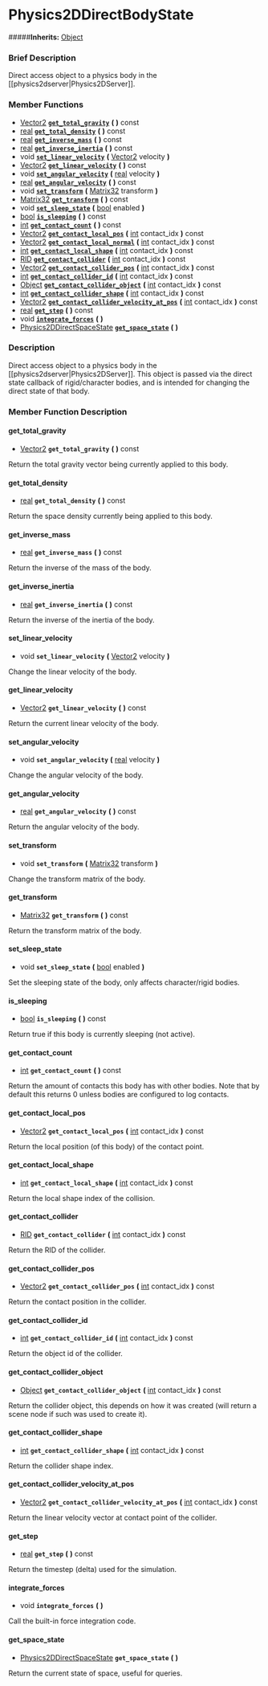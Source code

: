 #  Physics2DDirectBodyState  
#####**Inherits:** [Object](class_object)

###  Brief Description  
Direct access object to a physics body in the [[physics2dserver|Physics2DServer]].

###  Member Functions 
  * [Vector2](class_vector2)  **[`get_total_gravity`](#get_total_gravity)**  **(** **)** const
  * [real](class_real)  **[`get_total_density`](#get_total_density)**  **(** **)** const
  * [real](class_real)  **[`get_inverse_mass`](#get_inverse_mass)**  **(** **)** const
  * [real](class_real)  **[`get_inverse_inertia`](#get_inverse_inertia)**  **(** **)** const
  * void  **[`set_linear_velocity`](#set_linear_velocity)**  **(** [Vector2](class_vector2) velocity  **)**
  * [Vector2](class_vector2)  **[`get_linear_velocity`](#get_linear_velocity)**  **(** **)** const
  * void  **[`set_angular_velocity`](#set_angular_velocity)**  **(** [real](class_real) velocity  **)**
  * [real](class_real)  **[`get_angular_velocity`](#get_angular_velocity)**  **(** **)** const
  * void  **[`set_transform`](#set_transform)**  **(** [Matrix32](class_matrix32) transform  **)**
  * [Matrix32](class_matrix32)  **[`get_transform`](#get_transform)**  **(** **)** const
  * void  **[`set_sleep_state`](#set_sleep_state)**  **(** [bool](class_bool) enabled  **)**
  * [bool](class_bool)  **[`is_sleeping`](#is_sleeping)**  **(** **)** const
  * [int](class_int)  **[`get_contact_count`](#get_contact_count)**  **(** **)** const
  * [Vector2](class_vector2)  **[`get_contact_local_pos`](#get_contact_local_pos)**  **(** [int](class_int) contact_idx  **)** const
  * [Vector2](class_vector2)  **[`get_contact_local_normal`](#get_contact_local_normal)**  **(** [int](class_int) contact_idx  **)** const
  * [int](class_int)  **[`get_contact_local_shape`](#get_contact_local_shape)**  **(** [int](class_int) contact_idx  **)** const
  * [RID](class_rid)  **[`get_contact_collider`](#get_contact_collider)**  **(** [int](class_int) contact_idx  **)** const
  * [Vector2](class_vector2)  **[`get_contact_collider_pos`](#get_contact_collider_pos)**  **(** [int](class_int) contact_idx  **)** const
  * [int](class_int)  **[`get_contact_collider_id`](#get_contact_collider_id)**  **(** [int](class_int) contact_idx  **)** const
  * [Object](class_object)  **[`get_contact_collider_object`](#get_contact_collider_object)**  **(** [int](class_int) contact_idx  **)** const
  * [int](class_int)  **[`get_contact_collider_shape`](#get_contact_collider_shape)**  **(** [int](class_int) contact_idx  **)** const
  * [Vector2](class_vector2)  **[`get_contact_collider_velocity_at_pos`](#get_contact_collider_velocity_at_pos)**  **(** [int](class_int) contact_idx  **)** const
  * [real](class_real)  **[`get_step`](#get_step)**  **(** **)** const
  * void  **[`integrate_forces`](#integrate_forces)**  **(** **)**
  * [Physics2DDirectSpaceState](class_physics2ddirectspacestate)  **[`get_space_state`](#get_space_state)**  **(** **)**

###  Description  
Direct access object to a physics body in the [[physics2dserver|Physics2DServer]]. This object is passed via the direct state callback of rigid/character bodies, and is intended for changing the direct state of that body.

###  Member Function Description  

#### <a name="get_total_gravity">get_total_gravity</a>
  * [Vector2](class_vector2)  **`get_total_gravity`**  **(** **)** const

Return the total gravity vector being currently applied to this body.

#### <a name="get_total_density">get_total_density</a>
  * [real](class_real)  **`get_total_density`**  **(** **)** const

Return the space density currently being applied to this body.

#### <a name="get_inverse_mass">get_inverse_mass</a>
  * [real](class_real)  **`get_inverse_mass`**  **(** **)** const

Return the inverse of the mass of the body.

#### <a name="get_inverse_inertia">get_inverse_inertia</a>
  * [real](class_real)  **`get_inverse_inertia`**  **(** **)** const

Return the inverse of the inertia of the body.

#### <a name="set_linear_velocity">set_linear_velocity</a>
  * void  **`set_linear_velocity`**  **(** [Vector2](class_vector2) velocity  **)**

Change the linear velocity of the body.

#### <a name="get_linear_velocity">get_linear_velocity</a>
  * [Vector2](class_vector2)  **`get_linear_velocity`**  **(** **)** const

Return the current linear velocity of the body.

#### <a name="set_angular_velocity">set_angular_velocity</a>
  * void  **`set_angular_velocity`**  **(** [real](class_real) velocity  **)**

Change the angular velocity of the body.

#### <a name="get_angular_velocity">get_angular_velocity</a>
  * [real](class_real)  **`get_angular_velocity`**  **(** **)** const

Return the angular velocity of the body.

#### <a name="set_transform">set_transform</a>
  * void  **`set_transform`**  **(** [Matrix32](class_matrix32) transform  **)**

Change the transform matrix of the body.

#### <a name="get_transform">get_transform</a>
  * [Matrix32](class_matrix32)  **`get_transform`**  **(** **)** const

Return the transform matrix of the body.

#### <a name="set_sleep_state">set_sleep_state</a>
  * void  **`set_sleep_state`**  **(** [bool](class_bool) enabled  **)**

Set the sleeping state of the body, only affects character/rigid bodies.

#### <a name="is_sleeping">is_sleeping</a>
  * [bool](class_bool)  **`is_sleeping`**  **(** **)** const

Return true if this body is currently sleeping (not active).

#### <a name="get_contact_count">get_contact_count</a>
  * [int](class_int)  **`get_contact_count`**  **(** **)** const

Return the amount of contacts this body has with other bodies. Note that by default this returns 0 unless bodies are configured to log contacts.

#### <a name="get_contact_local_pos">get_contact_local_pos</a>
  * [Vector2](class_vector2)  **`get_contact_local_pos`**  **(** [int](class_int) contact_idx  **)** const

Return the local position (of this body) of the contact point.

#### <a name="get_contact_local_shape">get_contact_local_shape</a>
  * [int](class_int)  **`get_contact_local_shape`**  **(** [int](class_int) contact_idx  **)** const

Return the local shape index of the collision.

#### <a name="get_contact_collider">get_contact_collider</a>
  * [RID](class_rid)  **`get_contact_collider`**  **(** [int](class_int) contact_idx  **)** const

Return the RID of the collider.

#### <a name="get_contact_collider_pos">get_contact_collider_pos</a>
  * [Vector2](class_vector2)  **`get_contact_collider_pos`**  **(** [int](class_int) contact_idx  **)** const

Return the contact position in the collider.

#### <a name="get_contact_collider_id">get_contact_collider_id</a>
  * [int](class_int)  **`get_contact_collider_id`**  **(** [int](class_int) contact_idx  **)** const

Return the object id of the collider.

#### <a name="get_contact_collider_object">get_contact_collider_object</a>
  * [Object](class_object)  **`get_contact_collider_object`**  **(** [int](class_int) contact_idx  **)** const

Return the collider object, this depends on how it was created (will return a scene node if such was used to create it).

#### <a name="get_contact_collider_shape">get_contact_collider_shape</a>
  * [int](class_int)  **`get_contact_collider_shape`**  **(** [int](class_int) contact_idx  **)** const

Return the collider shape index.

#### <a name="get_contact_collider_velocity_at_pos">get_contact_collider_velocity_at_pos</a>
  * [Vector2](class_vector2)  **`get_contact_collider_velocity_at_pos`**  **(** [int](class_int) contact_idx  **)** const

Return the linear velocity vector at contact point of the collider.

#### <a name="get_step">get_step</a>
  * [real](class_real)  **`get_step`**  **(** **)** const

Return the timestep (delta) used for the simulation.

#### <a name="integrate_forces">integrate_forces</a>
  * void  **`integrate_forces`**  **(** **)**

Call the built-in force integration code.

#### <a name="get_space_state">get_space_state</a>
  * [Physics2DDirectSpaceState](class_physics2ddirectspacestate)  **`get_space_state`**  **(** **)**

Return the current state of space, useful for queries.

